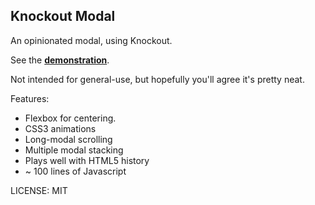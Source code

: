 Knockout Modal
---

An opinionated modal, using Knockout.

See the [**demonstration**](https://brianmhunt.github.io/knockout-modal).

Not intended for general-use, but hopefully you'll agree it's pretty neat.

Features:

- Flexbox for centering.
- CSS3 animations
- Long-modal scrolling
- Multiple modal stacking
- Plays well with HTML5 history
- ~ 100 lines of Javascript

LICENSE: MIT
